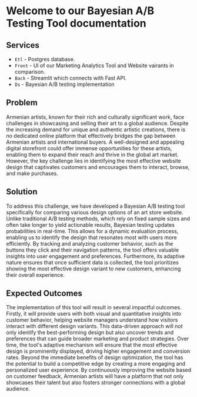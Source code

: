 # Welcome to our Bayesian A/B Testing Tool documentation

## Services

* `Etl` - Postgres database.
* `Front` - UI of our Marketing Analytics Tool and Website vairants in comparison.
* `Back` - Streamlit which connects with Fast API.
* `Ds` - Bayesian A/B testing implementation

## Problem

Armenian artists, known for their rich and culturally significant work, face challenges in showcasing and selling their art to a global audience. Despite the increasing demand for unique and authentic artistic creations, there is no dedicated online platform that effectively bridges the gap between Armenian artists and international buyers. A well-designed and appealing digital storefront could offer immense opportunities for these artists, enabling them to expand their reach and thrive in the global art market. However, the key challenge lies in identifying the most effective website design that captivates customers and encourages them to interact, browse, and make purchases.

## Solution

To address this challenge, we have developed a Bayesian A/B testing tool specifically for comparing various design options of an art store website. Unlike traditional A/B testing methods, which rely on fixed sample sizes and often take longer to yield actionable results, Bayesian testing updates probabilities in real-time. This allows for a dynamic evaluation process, enabling us to identify the design that resonates most with users more efficiently. By tracking and analyzing customer behavior, such as the buttons they click and their navigation patterns, the tool offers valuable insights into user engagement and preferences. Furthermore, its adaptive nature ensures that once sufficient data is collected, the tool prioritizes showing the most effective design variant to new customers, enhancing their overall experience.

## Expected Outcomes

The implementation of this tool will result in several impactful outcomes. Firstly, it will provide users with both visual and quantitative insights into customer behavior, helping website managers understand how visitors interact with different design variants. This data-driven approach will not only identify the best-performing design but also uncover trends and preferences that can guide broader marketing and product strategies. Over time, the tool's adaptive mechanism will ensure that the most effective design is prominently displayed, driving higher engagement and conversion rates. Beyond the immediate benefits of design optimization, the tool has the potential to build a competitive edge by creating a more engaging and personalized user experience. By continuously improving the website based on customer feedback, Armenian artists will have a platform that not only showcases their talent but also fosters stronger connections with a global audience.